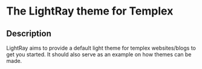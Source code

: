 # The LightRay theme for Templex

## Description

LightRay aims to provide a default light theme for templex websites/blogs
to get you started. It should also serve as an example on how themes can be made.
